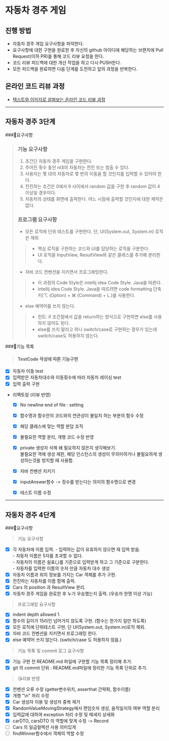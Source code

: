 # 자동차 경주 게임
## 진행 방법
* 자동차 경주 게임 요구사항을 파악한다.
* 요구사항에 대한 구현을 완료한 후 자신의 github 아이디에 해당하는 브랜치에 Pull Request(이하 PR)를 통해 코드 리뷰 요청을 한다.
* 코드 리뷰 피드백에 대한 개선 작업을 하고 다시 PUSH한다.
* 모든 피드백을 완료하면 다음 단계를 도전하고 앞의 과정을 반복한다.

## 온라인 코드 리뷰 과정
* [텍스트와 이미지로 살펴보는 온라인 코드 리뷰 과정](https://github.com/next-step/nextstep-docs/tree/master/codereview)

---

## 자동차 경주 3단계
###📌요구사항
>### 기능 요구사항
>1. 초간단 자동차 경주 게임을 구현한다.
>2. 주어진 횟수 동안 n대의 자동차는 전진 또는 멈출 수 있다.
>3. 사용자는 몇 대의 자동차로 몇 번의 이동을 할 것인지를 입력할 수 있어야 한다.
>4. 전진하는 조건은 0에서 9 사이에서 random 값을 구한 후 random 값이 4이상일 경우이다.
>5. 자동차의 상태를 화면에 출력한다. 어느 시점에 출력할 것인지에 대한 제약은 없다.
> 
> ### 프로그램 요구사항
> - 모든 로직에 단위 테스트를 구현한다. 단, UI(System.out, System.in) 로직은 제외
>>- 핵심 로직을 구현하는 코드와 UI를 담당하는 로직을 구분한다. 
>>- UI 로직을 InputView, ResultView와 같은 클래스를 추가해 분리한다.
> - 자바 코드 컨벤션을 지키면서 프로그래밍한다.
>>- 이 과정의 Code Style은 intellij idea Code Style. Java을 따른다.
>>- intellij idea Code Style. Java을 따르려면 code formatting 단축키(⌥ (Option) + ⌘ (Command) + L.)를 사용한다.
>- else 예약어를 쓰지 않는다.
>>- 힌트: if 조건절에서 값을 return하는 방식으로 구현하면 else를 사용하지 않아도 된다. 
>>- else를 쓰지 말라고 하니 switch/case로 구현하는 경우가 있는데 switch/case도 허용하지 않는다.

###📝기능 목록
>
>#### TestCode 작성에 따른 기능구현
- [x] 자동차 이동 test
- [x] 입력받은 자동차대수와 이동횟수에 따라 자동차 레이싱 test
- [x] 입력 출력 구현
- 리팩토링 (리뷰 반영)
  - [x] No newline end of file : setting
  - [x] 함수명과 함수안의 코드와의 연관성이 불일치 하는 부분의 함수 수정
  - [x] 해당 클래스에 맞는 역할 분담 조직
  - [x] 불필요한 역할 분리, 개행 코드 수정 반영
  - [x] private 생성자 삭제 왜 필요하지 않은지 생각해보기.
  <br> 불필요한 객체 생성 제한, 해당 인스턴스의 생성이 무의미하거나 불필요하게 생성하는것을 방지할 때 사용함. 
  - [x] 자바 컨벤션 지키기
  - [x] inputAnswer함수 -> 정수를 받는다는 의미의 함수명으로 변경
  - [x] 테스트 이름 수정


---
## 자동차 경주 4단계
###📌요구사항
> 기능 요구사항
- [x] 각 자동차에 이름 입력. - 입력하는 값이 유효하지 않으면 재 입력 받음.
<br> - 자동차 이름은 5자를 초과할 수 없다.
<br> - 자동차의 이름은 쉼표(,)를 기준으로 입력받게 하고 그 기준으로 구분한다.
<br> - 자동차를 입력한 이름의 숫자 만큼 자동차 대수 생성
- [x] 자동차 이름과 위치 정보를 가지는 Car 객체를 추가 구현.
- [x] 전진하는 자동차를 이름 함께 출력.
- [x] Cars 의 position 과 ResultView 분리.
- [x] 자동차 경주 게임을 완료한 후 누가 우승했는지 출력. (우승자 한명 이상 가능)

> 프로그래밍 요구사항
- [x] indent depth allowed 1.
- [x] 함수의 길이가 15라인 넘어가지 않도록 구현. (함수는 한가지 일만 하도록)
- [x] 모든 로직에 단위테스트 구현. 단 UI(System.out, System.in)로직 제외.
- [x] 자바 코드 컨벤션을 지키면서 프로그래밍 한다.
- [x] else 예약어 쓰지 않는다. (swtich/case 도 허용하지 않음.)

> 기능 목록 및 commit 로그 요구사항
- [x] 기능 구현 전 README.md 파일에 구현할 기능 목록 정리해 추가.
- [x] git 의 commit 단위 : README.md파일에 정리한 기능 목록 단위로 추가.

> 😘리뷰 반영
- [x] 컨벤션 오류 수정 (getter변수위치, asserthat 간략화, 함수이름) 
- [x] 개행 "\n" 처리 수정
- [x] Car 생성자 이용 및 생성자 중복 제거
- [x] RandomValueMovingStrategy에서 랜덤숫자 생성, 움직일지의 여부 역할 분리
- [x] 입력값에 대하여 exception 처리 수정 및 메세지 상세화
- [x] carDTO, carsDTO 의 역할에 맞게 수정 -> Record
- [ ] Cars 의 일급컬렉션 사용 의미있게
- [ ] findWinner함수에서 객체의 역할 수정
